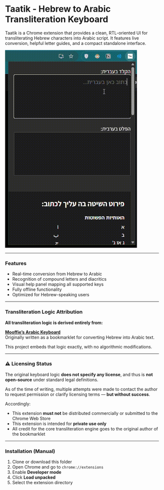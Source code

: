# Taatik - Hebrew to Arabic Transliteration Keyboard

Taatik is a Chrome extension that provides a clean, RTL-oriented UI for transliterating Hebrew characters into Arabic script. It features live conversion, helpful letter guides, and a compact standalone interface.

![](https://github.com/gavriel330/TaatikAravit/blob/main/taatik_demonstration.gif)

---

### Features
- Real-time conversion from Hebrew to Arabic
- Recognition of compound letters and diacritics
- Visual help panel mapping all supported keys
- Fully offline functionality
- Optimized for Hebrew-speaking users
---

###  Transliteration Logic Attribution

**All transliteration logic is derived entirely from:**

**[Mooffie’s Arabic Keyboard](https://geek.co.il/~mooffie/arabic/keyboard/)**  
Originally written as a bookmarklet for converting Hebrew into Arabic text.

This project embeds that logic exactly, with no algorithmic modifications.

---

### ⚠️ Licensing Status

The original keyboard logic **does not specify any license**, and thus is **not open-source** under standard legal definitions.

As of the time of writing, multiple attempts were made to contact the author to request permission or clarify licensing terms — **but without success**.

Accordingly:

- This extension **must not** be distributed commercially or submitted to the Chrome Web Store
- This extension is intended for **private use only**
- All credit for the core transliteration engine goes to the original author of the bookmarklet

---

### Installation (Manual)

1. Clone or download this folder
2. Open Chrome and go to `chrome://extensions`
3. Enable **Developer mode**
4. Click **Load unpacked**
5. Select the extension directory
